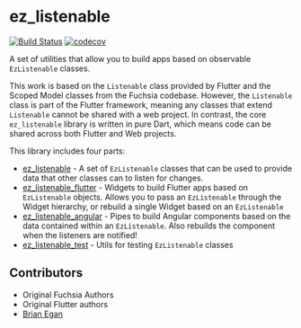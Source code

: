 # ez_listenable

[![Build Status](https://travis-ci.org/brianegan/ez_listenable.svg?branch=master)](https://travis-ci.org/brianegan/ez_listenable)  [![codecov](https://codecov.io/gh/brianegan/ez_listenable/branch/master/graph/badge.svg)](https://codecov.io/gh/brianegan/ez_listenable)

A set of utilities that allow you to build apps based on observable
`EzListenable` classes.

This work is based on the `Listenable` class provided by Flutter and the Scoped
Model classes from the Fuchsia codebase. However, the `Listenable` class is part
of the Flutter framework, meaning any classes that extend `Listenable` cannot be
shared with a web project. In contrast, the core `ez_listenable` library is
written in pure Dart, which means code can be shared across both Flutter and Web
projects.

This library includes four parts:

  * [ez_listenable](https://github.com/brianegan/ez_listenable/tree/master/ez_listenable) - A set of `EzListenable` classes that can be used to provide data that other classes can to listen for changes.
  * [ez_listenable_flutter](https://github.com/brianegan/ez_listenable/tree/master/ez_listenable_flutter) - Widgets to build Flutter apps based on `EzListenable` objects. Allows you to pass an `EzListenable` through the Widget hierarchy, or rebuild a single Widget based on an `EzListenable` 
  * [ez_listenable_angular](https://github.com/brianegan/ez_listenable/tree/master/ez_listenable_angular) - Pipes to build Angular components based on the data contained within an `EzListenable`. Also rebuilds the component when the listeners are notified! 
  * [ez_listenable_test](https://github.com/brianegan/ez_listenable/tree/master/ez_listenable_test) - Utils for testing `EzListenable` classes  

## Contributors

  * Original Fuchsia Authors
  * Original Flutter authors
  * [Brian Egan](https://github.com/brianegan)

